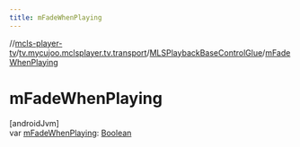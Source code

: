 ```yaml
---
title: mFadeWhenPlaying
---
```

//[mcls-player-tv](../../../index.html)/[tv.mycujoo.mclsplayer.tv.transport](../index.html)/[MLSPlaybackBaseControlGlue](index.html)/[mFadeWhenPlaying](m-fade-when-playing.html)



# mFadeWhenPlaying



[androidJvm]\
var [mFadeWhenPlaying](m-fade-when-playing.html): [Boolean](https://kotlinlang.org/api/latest/jvm/stdlib/kotlin/-boolean/index.html)




